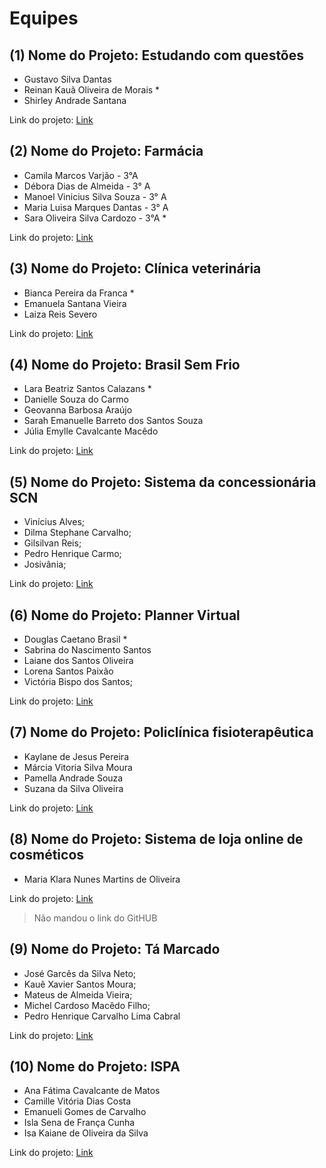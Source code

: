 # Equipes

## (1) Nome do Projeto: Estudando com questões

- Gustavo Silva Dantas
- Reinan Kauã Oliveira de Morais *
- Shirley Andrade Santana

Link do projeto: [Link](https://github.com/reinankaua/EstudandoComQuestoes)

## (2) Nome do Projeto: Farmácia

- Camila Marcos Varjão - 3°A
- Débora Dias de Almeida - 3° A
- Manoel Vinicius Silva Souza - 3° A
- Maria Luisa Marques Dantas - 3° A
- Sara Oliveira Silva Cardozo - 3°A *

Link do projeto: [Link](https://github.com/oliveiraSARA3/Farmacia)

## (3) Nome do Projeto: Clínica veterinária

- Bianca Pereira da Franca *
- Emanuela Santana Vieira
- Laiza Reis Severo

Link do projeto: [Link](https://github.com/Bianca-Franca/CLINICA-VETERINARIA#readme)

## (4) Nome do Projeto: Brasil Sem Frio

- Lara Beatriz Santos Calazans *
- Danielle Souza do Carmo
- Geovanna Barbosa Araújo
- Sarah Emanuelle Barreto dos Santos Souza
- Júlia Emylle Cavalcante Macêdo

Link do projeto: [Link](https://github.com/larafuracao/LP1-BrasilSemFrio-2021)

## (5) Nome do Projeto: Sistema da concessionária SCN

- Vinícius Alves;
- Dilma Stephane Carvalho;
- Gilsilvan Reis;
- Pedro Henrique Carmo;
- Josivânia;

Link do projeto: [Link](https://github.com/A1ves-V1nn1/APSConcessionaria3)

## (6) Nome do Projeto: **Planner Virtual**

- Douglas Caetano Brasil *
- Sabrina do Nascimento Santos
- Laiane dos Santos Oliveira
- Lorena Santos Paixão
- Victória Bispo dos Santos;

Link do projeto: [Link](https://github.com/Douglas3B/Planner-virtual)

## (7) Nome do Projeto: Policlínica fisioterapêutica

- Kaylane de Jesus Pereira
- Márcia Vitoria Silva Moura
- Pamella Andrade Souza
- Suzana da Silva Oliveira

Link do projeto: [Link](http://github.com/MarciaVitoria21/Policlinica-Fisioterapeutica)

## (8) Nome do Projeto: **Sistema de loja online de cosméticos**

- Maria Klara Nunes Martins de Oliveira

Link do projeto: [Link]()

> Não mandou o link do GitHUB

## (9) Nome do Projeto: Tá Marcado

- José Garcês da Silva Neto;
- Kauê Xavier Santos Moura;
- Mateus de Almeida Vieira;
- Michel Cardoso Macêdo Filho;
- Pedro Henrique Carvalho Lima Cabral

Link do projeto: [Link](https://github.com/Mavie0905/TaMarcado)

## (10) Nome do Projeto: ISPA

- Ana Fátima Cavalcante de Matos
- Camille Vitória Dias Costa
- Emanueli Gomes de Carvalho
- Isla Sena de França Cunha
- Isa Kaiane de Oliveira da Silva 

Link do projeto: [Link](https://github.com/IslaCunha/Projeto-ISPA)
